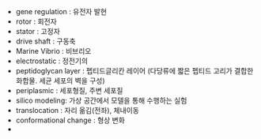 - gene regulation : 유전자 발현
- rotor : 회전자
- stator : 고정자
- drive shaft : 구동축
- Marine Vibrio : 비브리오
- electrostatic : 정전기의
- peptidoglycan layer : 펩티드글리칸 레이어 (다당류에 짧은 펩티드 고리가 결합한 화합물. 세균 세포의 벽을 구성)
- periplasmic : 세포형질, 주변 세포질
- silico modeling: 가상 공간에서 모델을 통해 수행하는 실험
- translocation : 자리 옮김(전좌), 체내이동
- conformational change : 형상 변화
- 

